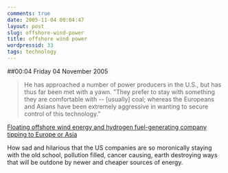 ```yaml
---
comments: true
date: 2005-11-04 00:04:47
layout: post
slug: offshore-wind-power
title: offshore wind power
wordpressid: 33
tags: technology
---
```


##00:04 Friday 04 November 2005

> He has approached a number of power producers in the U.S., but has thus far been met with a yawn. "They prefer to stay with something they are comfortable with -- [usually] coal; whereas the Europeans and Asians have been extremely aggressive in wanting to secure control of this technology."

[Floating offshore wind energy and hydrogen fuel-generating company tipping to Europe or Asia](http://www.opensourceenergy.org/txtlstvw.aspx?LstID=be4bdf1f-041b-44f5-bc4f-aa653124a093)

How sad and hilarious that the US companies are so moronically staying with the old school, pollution filled, cancer causing, earth destroying ways that will be outdone by newer and cheaper sources of energy.  

